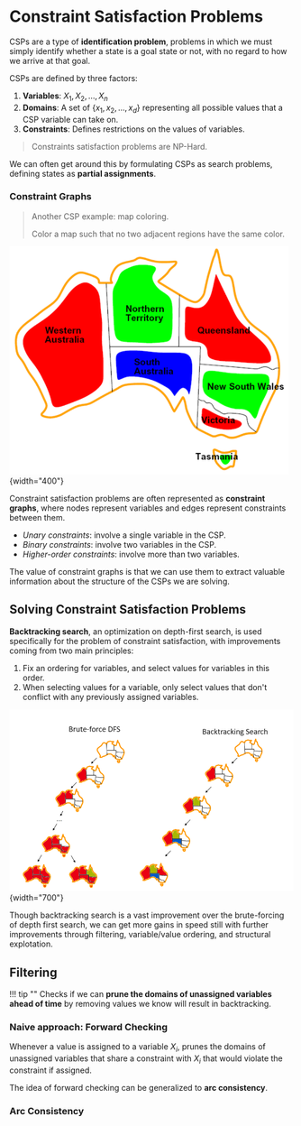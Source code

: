 # Constraint Satisfaction Problems

CSPs are a type of **identification problem**, problems in which
we must simply identify whether a state is a goal state or not,
with no regard to how we arrive at that goal.

CSPs are defined by three factors:

1. **Variables**: $X_1, X_2, \ldots, X_n$ 
2. **Domains**: A set of $\{x_1, x_2, \ldots, x_d\}$ representing all possible values 
    that a CSP variable can take on.
3. **Constraints**: Defines restrictions on the values of variables.

> Constraints satisfaction problems are NP-Hard.

We can often get around this by formulating CSPs as search problems,
defining states as **partial assignments**.

### Constraint Graphs

> Another CSP example: map coloring.
>
> Color a map such that no two adjacent regions have the same color.

![map coloring](../img/map-coloring.png){width="400"}

Constraint satisfaction problems are often represented as **constraint graphs**,
where nodes represent variables and edges represent constraints between them.

* *Unary constraints*: involve a single variable in the CSP.
* *Binary constraints*: involve two variables in the CSP.
* *Higher-order constraints*: involve more than two variables.

The value of constraint graphs is that we can use them to extract valuable
information about the structure of the CSPs we are solving.

## Solving Constraint Satisfaction Problems

**Backtracking search**, an optimization on depth-first search, is used
specifically for the problem of constraint satisfaction, with
improvements coming from two main principles:

1. Fix an ordering for variables, and select values for variables in this order.
2. When selecting values for a variable, only select values that
    don't conflict with any previously assigned variables.

![backtracking](../img/brutal-vs-backtracking.png){width="700"}

Though backtracking search is a vast improvement over the brute-forcing of depth first search, we can get more gains in speed still with further improvements through filtering, variable/value ordering, and structural explotation.

## Filtering

!!! tip ""
    Checks if we can **prune the domains of unassigned variables ahead of time** by removing
    values we know will result in backtracking.

### Naive approach: Forward Checking

Whenever a value is assigned to a variable $X_i$, prunes the domains of
unassigned variables that share a constraint with $X_i$ that would
violate the constraint if assigned.

The idea of forward checking can be generalized to **arc consistency**.

### Arc Consistency